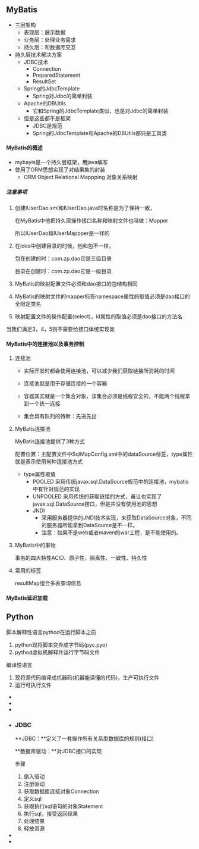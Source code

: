 ## MyBatis

* 三层架构
  * 表现层：展示数据
  * 业务层：处理业务需求
  * 持久层：和数据库交互
* 持久层技术解决方案
  * JDBC技术
    * Connection
    * PreparedStatement
    * ResultSet
  * Spring的JdbcTemplate
    * Spring对Jdbc的简单封装
  * Apache的DBUtils
    * 它和Spring的JdbcTemplate类似，也是对Jdbc的简单封装
  * 但是这些都不是框架
    * JDBC是规范
    * Spring的JdbcTemplate和Apache的DBUtils都只是工具类

#### MyBatis的概述

* mybayis是一个持久层框架，用java编写
* 使用了ORM思想实现了对结果集的封装
  * ORM	Object Relational Mappping 对象关系映射

##### 注意事项

1. 创建IUserDao.xml和IUserDao.java时名称是为了保持一致，

   在MyBatis中他把持久层操作接口名称和映射文件也叫做：Mapper

   所以IUserDao和IUserMappper是一样的

2. 在idea中创建目录的时候，他和包不一样，

   包在创建的时：com.zp.dao它是三级目录

   目录在创建时：com.zp.dao它是一级目录

3. MyBatis的映射配置文件必须和dao接口的包结构相同

4. MyBatis的映射文件的mapper标签namespace属性的取值必须是dao接口的全限定类名

5. 映射配置文件的操作配置(select)，id属性的取值必须是dao接口的方法名

当我们满足3，4，5则不需要给接口体统实现类



#### MyBatis中的连接池以及事务控制

1. 连接池

   * 实际开发时都会使用连接池，可以减少我们获取链接所消耗的时间

   * 连接池就是用于存储连接的一个容器
   * 容器其实就是一个集合对象，该集合必须是线程安全的，不能两个线程拿到一个统一连接
   * 集合具有队列的特新：先进先出

2. MyBatis连接池

   MyBatis连接池提供了3种方式

   ​	配置位置：主配置文件中SqlMapConfig.xml中的dataSource标签，type属性就是表示使用何种连接池方式

   * type属性取值
     * POOLED	采用传统javax.sql.DataSource规范中的连接池，mybatis中有针对规范的实现
     * UNPOOLED  采用传统的获取链接的方式，虽让也实现了javax.sql.DataSource接口，但是并没有使用池的思想
     * JNDI
       * 采用服务器提供的JNDI技术实现，来获取DataSource对象，不同的服务器所能拿到DataSource是不一样。
       * 注意：如果不是web或者maven的war工程，是不能使用的。

3. MyBatis中的事物

   事务的四大特性ACID、原子性，隔离性、一致性、持久性

4. 常用的标签

   resultMap组合多表查询信息

#### MyBatis延迟加载

















## Python

脚本解释性语言pythod在运行脚本之前

1. python现将脚本变异成字节码(pyc.pyo)
2. pythod虚拟机解释并运行字节码文件

编译性语言

1. 现将源代码编译成机器码(机器能读懂的代码)，生产可执行文件
2. 运行可执行文件











* 

* 

* 

* ### JDBC

  **JDBC：**定义了一套操作所有关系型数据库的规则(接口)

  **数据库驱动：**对JDBC接口的实现

  步骤

  1. 倒入驱动
  2. 注册驱动
  3. 获取数据库连接对象Connection
  4. 定义sql
  5. 获取执行sql语句的对象Statement
  6. 执行sql，接受返回结果
  7. 处理结果
  8. 释放资源

* 

* 